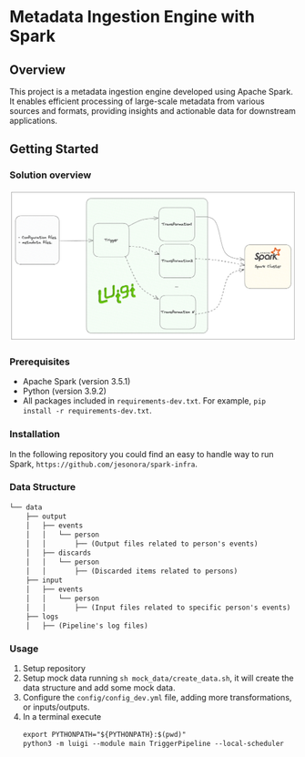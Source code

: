 # Metadata Ingestion Engine with Spark

## Overview

This project is a metadata ingestion engine developed using Apache Spark. It enables efficient processing of large-scale metadata from various sources and formats, providing insights and actionable data for downstream applications.

## Getting Started

### Solution overview
![solution](img/solution.png)

### Prerequisites

- Apache Spark (version 3.5.1)
- Python (version 3.9.2)
- All packages included in `requirements-dev.txt`. For example, `pip install -r requirements-dev.txt`.

### Installation

In the following repository you could find an easy to handle way to run Spark, `https://github.com/jesonora/spark-infra`.

### Data Structure

```
└── data
    ├── output
    │   ├── events
    │   │   └── person
    │   │       ├── (Output files related to person's events)
    │   ├── discards
    │   │   └── person
    │   │       ├── (Discarded items related to persons)
    ├── input
    │   ├── events
    │   │   └── person
    │   │       ├── (Input files related to specific person's events)
    ├── logs
    │   ├── (Pipeline's log files)
```

### Usage

1. Setup repository
2. Setup mock data running `sh mock_data/create_data.sh`, it will create the data structure and add some mock data.
3. Configure the `config/config_dev.yml` file, adding more transformations, or inputs/outputs.
4. In a terminal execute
   ```shell
   export PYTHONPATH="${PYTHONPATH}:$(pwd)"
   python3 -m luigi --module main TriggerPipeline --local-scheduler
   ```
